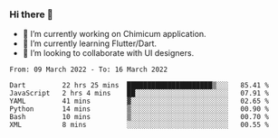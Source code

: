 ### Hi there 👋

<!--
**devcat37/devcat37** is a ✨ _special_ ✨ repository because its `README.md` (this file) appears on your GitHub profile.-->


- 🔭 I’m currently working on Chimicum application.
- 🌱 I’m currently learning Flutter/Dart.
- 👯 I’m looking to collaborate with UI designers.
<!-- - 🤔 I’m looking for help with ... -->

<!--START_SECTION:waka-->

```text
From: 09 March 2022 - To: 16 March 2022

Dart         22 hrs 25 mins  █████████████████████▒░░░   85.41 %
JavaScript   2 hrs 4 mins    ██░░░░░░░░░░░░░░░░░░░░░░░   07.91 %
YAML         41 mins         ▓░░░░░░░░░░░░░░░░░░░░░░░░   02.65 %
Python       14 mins         ▒░░░░░░░░░░░░░░░░░░░░░░░░   00.90 %
Bash         10 mins         ▒░░░░░░░░░░░░░░░░░░░░░░░░   00.70 %
XML          8 mins          ░░░░░░░░░░░░░░░░░░░░░░░░░   00.55 %
```

<!--END_SECTION:waka-->
